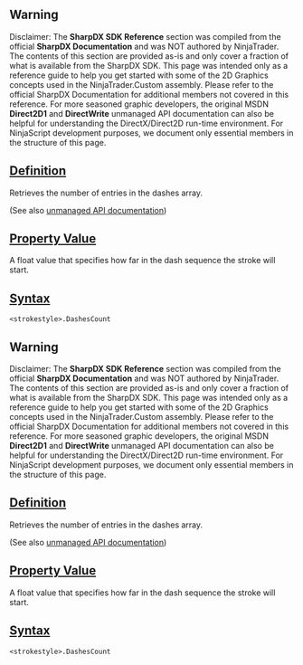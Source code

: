 ## Warning

Disclaimer: The **SharpDX SDK Reference** section was compiled from the official **SharpDX Documentation** and was NOT authored by NinjaTrader. The contents of this section are provided as-is and only cover a fraction of what is available from the SharpDX SDK. This page was intended only as a reference guide to help you get started with some of the 2D Graphics concepts used in the NinjaTrader.Custom assembly. Please refer to the official SharpDX Documentation for additional members not covered in this reference. For more seasoned graphic developers, the original MSDN **Direct2D1** and **DirectWrite** unmanaged API documentation can also be helpful for understanding the DirectX/Direct2D run-time environment. For NinjaScript development purposes, we document only essential members in the structure of this page.

## [Definition](https://developer.ninjatrader.com/docs/desktop/sharpdx_direct2d1_strokestyle_dashoffset\#definition)

Retrieves the number of entries in the dashes array.

(See also [unmanaged API documentation](https://msdn.microsoft.com/en-us/library/dd372234.aspx))

## [Property Value](https://developer.ninjatrader.com/docs/desktop/sharpdx_direct2d1_strokestyle_dashoffset\#property-value)

A float value that specifies how far in the dash sequence the stroke will start.

## [Syntax](https://developer.ninjatrader.com/docs/desktop/sharpdx_direct2d1_strokestyle_dashoffset\#syntax)

`<strokestyle>.DashesCount`

## Warning

Disclaimer: The **SharpDX SDK Reference** section was compiled from the official **SharpDX Documentation** and was NOT authored by NinjaTrader. The contents of this section are provided as-is and only cover a fraction of what is available from the SharpDX SDK. This page was intended only as a reference guide to help you get started with some of the 2D Graphics concepts used in the NinjaTrader.Custom assembly. Please refer to the official SharpDX Documentation for additional members not covered in this reference. For more seasoned graphic developers, the original MSDN **Direct2D1** and **DirectWrite** unmanaged API documentation can also be helpful for understanding the DirectX/Direct2D run-time environment. For NinjaScript development purposes, we document only essential members in the structure of this page.

## [Definition](https://developer.ninjatrader.com/docs/desktop/sharpdx_direct2d1_strokestyle_dashoffset\#definition)

Retrieves the number of entries in the dashes array.

(See also [unmanaged API documentation](https://msdn.microsoft.com/en-us/library/dd372234.aspx))

## [Property Value](https://developer.ninjatrader.com/docs/desktop/sharpdx_direct2d1_strokestyle_dashoffset\#property-value)

A float value that specifies how far in the dash sequence the stroke will start.

## [Syntax](https://developer.ninjatrader.com/docs/desktop/sharpdx_direct2d1_strokestyle_dashoffset\#syntax)

`<strokestyle>.DashesCount`